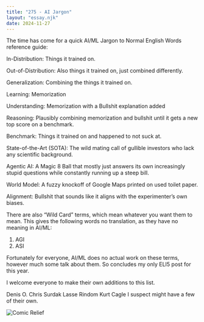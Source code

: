 ```yaml
---
title: "275 - AI Jargon"
layout: "essay.njk"
date: 2024-11-27
---
```


The time has come for a quick AI/ML Jargon to Normal English Words reference guide:

In-Distribution: Things it trained on.

Out-of-Distribution: Also things it trained on, just combined differently.

Generalization: Combining the things it trained on.

Learning: Memorization

Understanding: Memorization with a Bullshit explanation added

Reasoning: Plausibly combining memorization and bullshit until it gets a new top score on a benchmark.

Benchmark: Things it trained on and happened to not suck at.

State-of-the-Art (SOTA): The wild mating call of gullible investors who lack any scientific background.

Agentic AI: A Magic 8 Ball that mostly just answers its own increasingly stupid questions while constantly running up a steep bill.

World Model: A fuzzy knockoff of Google Maps printed on used toilet paper.

Alignment: Bullshit that sounds like it aligns with the experimenter’s own biases.

There are also “Wild Card” terms, which mean whatever you want them to mean. This gives the following words no translation, as they have no meaning in AI/ML:

1. AGI
2. ASI

Fortunately for everyone, AI/ML does no actual work on these terms, however much some talk about them. So concludes my only ELI5 post for this year.

I welcome everyone to make their own additions to this list. 

Denis O. Chris Surdak Lasse Rindom Kurt Cagle I suspect might have a few of their own.

![Comic Relief](https://media.licdn.com/dms/image/v2/D5622AQGYOihX2w_NCQ/feedshare-shrink_800/feedshare-shrink_800/0/1732247978070?e=1736985600&v=beta&t=SWebPAvDVDPLnr-OahV5Cb5cT-FTHK4YnwG323sYz-0)